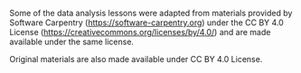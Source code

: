 Some of the data analysis lessons were adapted from materials provided by Software Carpentry
(https://software-carpentry.org) under the CC BY 4.0 License
(https://creativecommons.org/licenses/by/4.0/) and are made available under the same license.

Original materials are also made available under CC BY 4.0 License.
